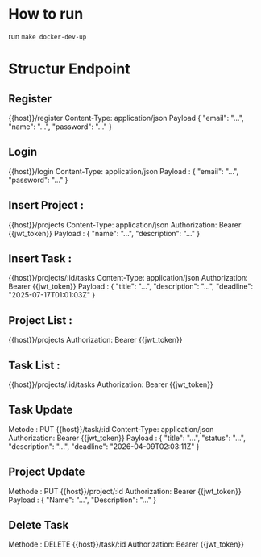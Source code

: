 # How to run
run ```make docker-dev-up```

# Structur Endpoint

## Register
{{host}}/register
Content-Type: application/json
Payload
{
    "email": "...",
    "name": "...",
    "password": "..."
}

## Login
{{host}}/login
Content-Type: application/json
Payload :
{
    "email": "...",
    "password": "..."
}

## Insert Project :
{{host}}/projects
Content-Type: application/json
Authorization: Bearer {{jwt_token}}
Payload :
{
    "name": "...",
    "description": "..."
}

## Insert Task :
{{host}}/projects/:id/tasks
Content-Type: application/json
Authorization: Bearer {{jwt_token}}
Payload :
{
    "title": "...",
    "description": "...",
    "deadline": "2025-07-17T01:01:03Z"
}

## Project List :
{{host}}/projects
Authorization: Bearer {{jwt_token}}

## Task List :
{{host}}/projects/:id/tasks
Authorization: Bearer {{jwt_token}}

## Task Update
Metode : PUT
{{host}}/task/:id
Content-Type: application/json
Authorization: Bearer {{jwt_token}}
Payload :
{
    "title": "...",
    "status": "...",
    "description": "...",
    "deadline": "2026-04-09T02:03:11Z"
}

## Project Update
Methode : PUT
{{host}}/project/:id
Authorization: Bearer {{jwt_token}}
Payload :
{
    "Name": "...",
    "Description": "..."
}

## Delete Task
Methode : DELETE
{{host}}/task/:id
Authorization: Bearer {{jwt_token}}

